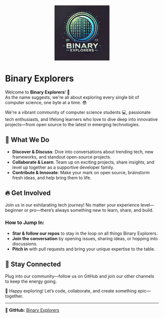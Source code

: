 <p align="center">
  <img src="profile/Binary_Explorers.png" alt="Binary Explorers Logo" width="180">
</p>

# Binary Explorers

Welcome to **Binary Explorers**! 🚀  
As the name suggests, we're all about exploring every single bit of computer science, one byte at a time. 😎

We're a vibrant community of computer science students 💻, passionate tech enthusiasts, and lifelong learners who love to dive deep into innovative projects—from open source to the latest in emerging technologies.

## 🌟 What We Do
- **Discover & Discuss**: Dive into conversations about trending tech, new frameworks, and standout open-source projects.
- **Collaborate & Learn**: Team up on exciting projects, share insights, and level up together as a supportive developer family.
- **Contribute & Innovate**: Make your mark on open source, brainstorm fresh ideas, and help bring them to life.

## 🔥 Get Involved
Join us in our exhilarating tech journey! No matter your experience level—beginner or pro—there’s always something new to learn, share, and build.

### How to Jump In:
- **Star & follow our repos** to stay in the loop on all things Binary Explorers.
- **Join the conversation** by opening issues, sharing ideas, or hopping into discussions.
- **Pitch in** with pull requests and bring your unique expertise to the table.

## 📢 Stay Connected
Plug into our community—follow us on GitHub and join our other channels to keep the energy going.

🚀 Happy exploring! Let’s code, collaborate, and create something epic—together.

---

🔗 **GitHub:** [Binary Explorers](https://github.com/BinaryExplorers)

